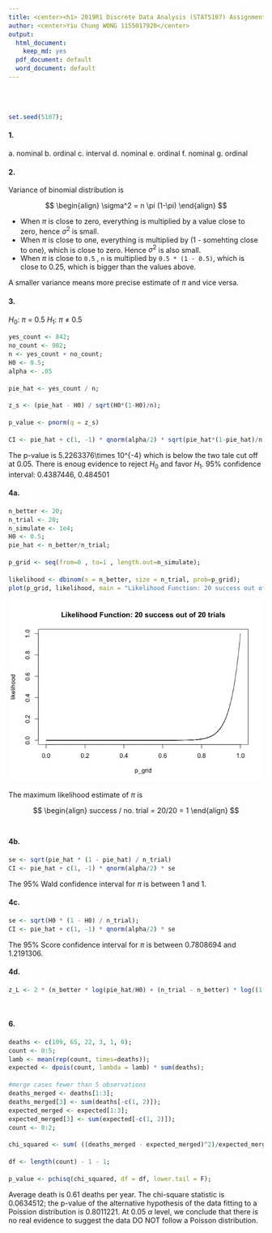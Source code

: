 ```yaml
---
title: <center><h1> 2019R1 Discrete Data Analysis (STAT5107) Assignment 1</h1></center><br />
author: <center>Yiu Chung WONG 1155017920</center>
output:
  html_document:
    keep_md: yes
  pdf_document: default
  word_document: default
--- 
```

<br />
<br />







```r
set.seed(5107);
```

#### 1.

a. nominal
b. ordinal
c. interval
d. nominal
e. ordinal
f. nominal
g. ordinal
<br />

#### 2.

Variance of binomial distribution is

$$
\begin{align}
 \sigma^2  = n \pi (1-\pi)
\end{align}
$$

* When $\pi$ is close to zero, everything is multiplied by a value close to zero, hence $\sigma^2$ is small.
* When $\pi$ is close to one, everything is multiplied by (1 - somehting close to one), which is close to zero. Hence $\sigma^2$ is also small. 
* When $\pi$ is close to `0.5` , `n` is multiplied by `0.5 * (1 - 0.5)`, which is close to 0.25, which is bigger than the values above.

A smaller variance means more precise estimate of $\pi$ and vice versa.
<br />

#### 3. 
$H_0$: $\pi$ = 0.5
$H_1$: $\pi$ $\neq$ 0.5

```r
yes_count <- 842;
no_count <- 982;
n <- yes_count + no_count;
H0 <- 0.5;
alpha <- .05

pie_hat <- yes_count / n;

z_s <- (pie_hat - H0) / sqrt(H0*(1-H0)/n);

p_value <- pnorm(q = z_s)

CI <- pie_hat + c(1, -1) * qnorm(alpha/2) * sqrt(pie_hat*(1-pie_hat)/n)
```
The p-value is 5.2263376\times 10^{-4} which is below the two tale cut off at 0.05. There is enoug evidence to reject $H_0$ and favor $H_1$. 
95% confidence interval: 0.4387446, 0.484501
<br />

#### 4a. 

```r
n_better <- 20; 
n_trial <- 20;
n_simulate <- 1e4;
H0 <- 0.5;
pie_hat <- n_better/n_trial;

p_grid <- seq(from=0 , to=1 , length.out=n_simulate);

likelihood <- dbinom(x = n_better, size = n_trial, prob=p_grid);
plot(p_grid, likelihood, main = "Likelihood Function: 20 success out of 20 trials", type = 'l');
```

![](Assignment_1_files/figure-html/unnamed-chunk-5-1.png)<!-- -->

The maximum likelihood estimate of $\pi$ is 

$$
\begin{align}
 success / no. trial = 20/20 = 1
\end{align}
$$ 
<br />

#### 4b. 

```r
se <- sqrt(pie_hat * (1 - pie_hat) / n_trial)
CI <- pie_hat + c(1, -1) * qnorm(alpha/2) * se
```
The 95% Wald confidence interval for $\pi$ is between 1 and 1.
<br />

#### 4c. 

```r
se <- sqrt(H0 * (1 - H0) / n_trial);
CI <- pie_hat + c(1, -1) * qnorm(alpha/2) * se
```
The 95% Score confidence interval for $\pi$ is between 0.7808694 and 1.2191306.
<br />

#### 4d. 

```r
z_L <- 2 * (n_better * log(pie_hat/H0) + (n_trial - n_better) * log((1-pie_hat) / (1-H0)));
```
<br />

#### 6. 

```r
deaths <- c(109, 65, 22, 3, 1, 0);
count <- 0:5;
lamb <- mean(rep(count, times=deaths));
expected <- dpois(count, lambda = lamb) * sum(deaths);

#merge cases fewer than 5 observations
deaths_merged <- deaths[1:3];
deaths_merged[3] <- sum(deaths[-c(1, 2)]);
expected_merged <- expected[1:3];
expected_merged[3] <- sum(expected[-c(1, 2)]);
count <- 0:2;

chi_squared <- sum( ((deaths_merged - expected_merged)^2)/expected_merged );

df <- length(count) - 1 - 1;

p_value <- pchisq(chi_squared, df = df, lower.tail = F);
```
Average death is 0.61 deaths per year.
The chi-square statistic is 0.0634512; the p-value of the alternative hypothesis of the data fitting to a Poission distribution is 0.8011221. At 0.05 $\alpha$ level, we conclude that there is no real evidence to suggest the data DO NOT follow a Poisson distribution.
